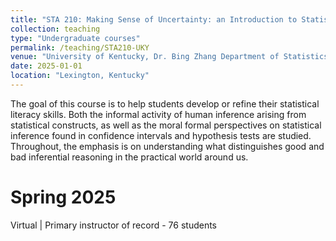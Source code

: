 ```yaml
---
title: "STA 210: Making Sense of Uncertainty: an Introduction to Statistical Reasoning"
collection: teaching
type: "Undergraduate courses"
permalink: /teaching/STA210-UKY
venue: "University of Kentucky, Dr. Bing Zhang Department of Statistics"
date: 2025-01-01
location: "Lexington, Kentucky"
---
```


The goal of this course is to help students develop or refine their statistical literacy skills. Both the informal activity of human inference arising from statistical constructs, as well as the moral formal perspectives on statistical inference found in confidence intervals and hypothesis tests are studied. Throughout, the emphasis is on understanding what distinguishes good and bad inferential reasoning in the practical world around us.

Spring 2025
======
Virtual | 
Primary instructor of record - 76 students
